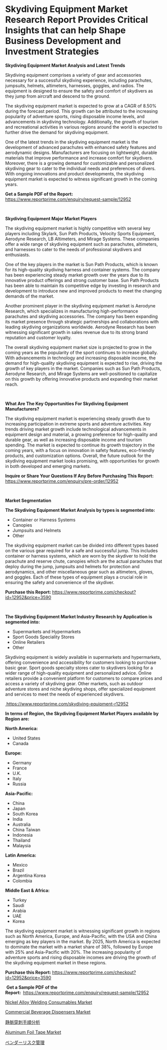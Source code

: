 <p><h1>Skydiving Equipment Market Research Report Provides Critical Insights that can help Shape Business Development and Investment Strategies</h1></p><p><strong>Skydiving Equipment Market Analysis and Latest Trends</strong></p>
<p><p>Skydiving equipment comprises a variety of gear and accessories necessary for a successful skydiving experience, including parachutes, jumpsuits, helmets, altimeters, harnesses, goggles, and radios. The equipment is designed to ensure the safety and comfort of skydivers as they jump from aircraft and descend to the ground.</p><p>The skydiving equipment market is expected to grow at a CAGR of 8.50% during the forecast period. This growth can be attributed to the increasing popularity of adventure sports, rising disposable income levels, and advancements in skydiving technology. Additionally, the growth of tourism and recreational activities in various regions around the world is expected to further drive the demand for skydiving equipment.</p><p>One of the latest trends in the skydiving equipment market is the development of advanced parachutes with enhanced safety features and aerodynamic designs. Manufacturers are focusing on lightweight, durable materials that improve performance and increase comfort for skydivers. Moreover, there is a growing demand for customizable and personalized skydiving gear to cater to the individual needs and preferences of divers. With ongoing innovations and product developments, the skydiving equipment market is expected to witness significant growth in the coming years.</p></p>
<p><strong>Get a Sample PDF of the Report:&nbsp;</strong> <a href="https://www.reportprime.com/enquiry/request-sample/12952">https://www.reportprime.com/enquiry/request-sample/12952</a></p>
<p>&nbsp;</p>
<p><strong>Skydiving Equipment Major Market Players</strong></p>
<p><p>The skydiving equipment market is highly competitive with several key players including Skylark, Sun Path Products, Velocity Sports Equipment, Aerodyne Research, LB Altimeters, and Mirage Systems. These companies offer a wide range of skydiving equipment such as parachutes, altimeters, and harnesses to cater to the needs of professional skydivers and enthusiasts.</p><p>One of the key players in the market is Sun Path Products, which is known for its high-quality skydiving harness and container systems. The company has been experiencing steady market growth over the years due to its innovative product offerings and strong customer base. Sun Path Products has been able to maintain its competitive edge by investing in research and development to introduce new and improved products to meet the changing demands of the market.</p><p>Another prominent player in the skydiving equipment market is Aerodyne Research, which specializes in manufacturing high-performance parachutes and skydiving accessories. The company has been expanding its market presence through strategic partnerships and collaborations with leading skydiving organizations worldwide. Aerodyne Research has been witnessing significant growth in sales revenue due to its strong brand reputation and customer loyalty.</p><p>The overall skydiving equipment market size is projected to grow in the coming years as the popularity of the sport continues to increase globally. With advancements in technology and increasing disposable income, the demand for high-quality skydiving equipment is expected to rise, driving the growth of key players in the market. Companies such as Sun Path Products, Aerodyne Research, and Mirage Systems are well-positioned to capitalize on this growth by offering innovative products and expanding their market reach.</p></p>
<p>&nbsp;</p>
<p><strong>What Are The Key Opportunities For Skydiving Equipment Manufacturers?</strong></p>
<p><p>The skydiving equipment market is experiencing steady growth due to increasing participation in extreme sports and adventure activities. Key trends driving market growth include technological advancements in equipment design and material, a growing preference for high-quality and durable gear, as well as increasing disposable income and tourism spending. The market is expected to continue its growth trajectory in the coming years, with a focus on innovation in safety features, eco-friendly products, and customization options. Overall, the future outlook for the skydiving equipment market looks promising, with opportunities for growth in both developed and emerging markets.</p></p>
<p><strong>Inquire or Share Your Questions If Any Before Purchasing This Report:</strong> <a href="https://www.reportprime.com/enquiry/pre-order/12952">https://www.reportprime.com/enquiry/pre-order/12952</a></p>
<p>&nbsp;</p>
<p><strong>Market Segmentation</strong></p>
<p><strong>The Skydiving Equipment Market Analysis by types is segmented into:</strong></p>
<p><ul><li>Container or Harness Systems</li><li>Canopies</li><li>Jumpsuits and Helmets</li><li>Other</li></ul></p>
<p><p>The skydiving equipment market can be divided into different types based on the various gear required for a safe and successful jump. This includes container or harness systems, which are worn by the skydiver to hold the parachute and reserve chute, canopies which are the actual parachutes that deploy during the jump, jumpsuits and helmets for protection and aerodynamics, and other miscellaneous gear such as altimeters, gloves, and goggles. Each of these types of equipment plays a crucial role in ensuring the safety and convenience of the skydiver.</p></p>
<p><strong>Purchase this Report:&nbsp;</strong><a href="https://www.reportprime.com/checkout?id=12952&price=3590">https://www.reportprime.com/checkout?id=12952&price=3590</a></p>
<p>&nbsp;</p>
<p><strong>The Skydiving Equipment Market Industry Research by Application is segmented into:</strong></p>
<p><ul><li>Supermarkets and Hypermarkets</li><li>Sport Goods Speciality Stores</li><li>Online Retailers</li><li>Other</li></ul></p>
<p><p>Skydiving equipment is widely available in supermarkets and hypermarkets, offering convenience and accessibility for customers looking to purchase basic gear. Sport goods specialty stores cater to skydivers looking for a wider range of high-quality equipment and personalized advice. Online retailers provide a convenient platform for customers to compare prices and access a variety of skydiving gear. Other markets, such as outdoor adventure stores and niche skydiving shops, offer specialized equipment and services to meet the needs of experienced skydivers.</p></p>
<p><a href="https://www.reportprime.com/skydiving-equipment-r12952">&nbsp;https://www.reportprime.com/skydiving-equipment-r12952</a></p>
<p><strong>In terms of Region, the Skydiving Equipment Market Players available by Region are:</strong></p>
<p>
    <p> <strong> North America: </strong>
        <ul>
            <li>United States</li>
            <li>Canada</li>
        </ul>
        </p> 
    <p> <strong> Europe: </strong>
        <ul>
            <li>Germany</li>
            <li>France</li>
            <li>U.K.</li>
            <li>Italy</li>
            <li>Russia</li>
        </ul>
        </p> 
    <p> <strong> Asia-Pacific: </strong>
        <ul>
            <li>China</li>
            <li>Japan</li>
            <li>South Korea</li>
            <li>India</li>
            <li>Australia</li>
            <li>China Taiwan</li>
            <li>Indonesia</li>
            <li>Thailand</li>
            <li>Malaysia</li>
        </ul>
        </p> 
    <p> <strong> Latin America: </strong>
        <ul>
            <li>Mexico</li>
            <li>Brazil</li>
            <li>Argentina Korea</li>
            <li>Colombia</li>
        </ul>
        </p> 
    <p> <strong> Middle East & Africa: </strong>
        <ul>
            <li>Turkey</li>
            <li>Saudi</li>
            <li>Arabia</li>
            <li>UAE</li>
            <li>Korea</li>
        </ul>
    </p>
    </p>
<p><p>The skydiving equipment market is witnessing significant growth in regions such as North America, Europe, and Asia-Pacific, with the USA and China emerging as key players in the market. By 2025, North America is expected to dominate the market with a market share of 38%, followed by Europe with 25% and Asia-Pacific with 20%. The increasing popularity of adventure sports and rising disposable incomes are driving the growth of the skydiving equipment market in these regions.</p></p>
<p><strong>Purchase this Report: </strong><a href="https://www.reportprime.com/checkout?id=12952&price=3590">https://www.reportprime.com/checkout?id=12952&price=3590</a></p>
<p>&nbsp;<strong>Get a Sample PDF of the Report:&nbsp;&nbsp;</strong><a href="https://www.reportprime.com/enquiry/request-sample/12952">https://www.reportprime.com/enquiry/request-sample/12952</a></p>
<p><strong></strong></p>
<p><p><a href="https://issuu.com/reportprime-2/docs/nickel-alloy-welding-consumables-market-size-2030.">Nickel Alloy Welding Consumables Market</a></p><p><a href="https://github.com/PeterParrish5/Market-Research-Report-List-4/blob/main/commercial-beverage-dispensers-market.md">Commercial Beverage Dispensers Market</a></p><p><a href="https://github.com/adcxff01450218/Market-Research-Report-List-1/blob/main/774044320742.md">静脈穿刺手順分析</a></p><p><a href="https://issuu.com/reportprime-2/docs/aluminum-foil-tape-market-size-2030.pptx">Aluminum Foil Tape Market</a></p><p><a href="https://github.com/xnljig2898992/Market-Research-Report-List-1/blob/main/753604720741.md">ベンダーリスク管理</a></p></p>